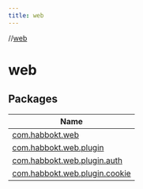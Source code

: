 ```yaml
---
title: web
---
```

//[web](index.html)



# web



## Packages


| Name |
|---|
| [com.habbokt.web](web/com.habbokt.web/index.html) |
| [com.habbokt.web.plugin](web/com.habbokt.web.plugin/index.html) |
| [com.habbokt.web.plugin.auth](web/com.habbokt.web.plugin.auth/index.html) |
| [com.habbokt.web.plugin.cookie](web/com.habbokt.web.plugin.cookie/index.html) |

